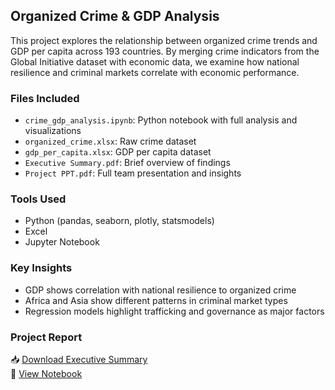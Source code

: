## Organized Crime & GDP Analysis

This project explores the relationship between organized crime trends and GDP per capita across 193 countries. By merging crime indicators from the Global Initiative dataset with economic data, we examine how national resilience and criminal markets correlate with economic performance.

### Files Included

- `crime_gdp_analysis.ipynb`: Python notebook with full analysis and visualizations
- `organized_crime.xlsx`: Raw crime dataset
- `gdp_per_capita.xlsx`: GDP per capita dataset
- `Executive Summary.pdf`: Brief overview of findings
- `Project PPT.pdf`: Full team presentation and insights

### Tools Used

- Python (pandas, seaborn, plotly, statsmodels)
- Excel
- Jupyter Notebook

### Key Insights

- GDP shows correlation with national resilience to organized crime
- Africa and Asia show different patterns in criminal market types
- Regression models highlight trafficking and governance as major factors

### Project Report

📥 [Download Executive Summary](Executive%20Summary.pdf)  
📎 [View Notebook](crime_gdp_analysis.ipynb)

